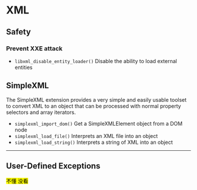 # XML

## Safety
### Prevent XXE attack
* `libxml_disable_entity_loader()` Disable the ability to load external entities


## SimpleXML
The SimpleXML extension provides a very simple and easily usable toolset to
convert XML to an object that can be processed with normal property selectors
and array iterators.
* `simplexml_import_dom()`   Get a SimpleXMLElement object from a DOM node
* `simplexml_load_file()`   Interprets an XML file into an object
* `simplexml_load_string()`   Interprets a string of XML into an object



***
## User-Defined Exceptions
<mark>不懂 没看</mark>
